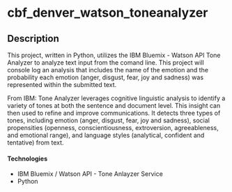 # cbf_denver_watson_toneanalyzer

## Description
This project, written in Python, utilizes the IBM Bluemix - Watson API Tone Analyzer to analyze text input from the comand line.  This project will console log an analysis that includes the name of the emotion and the probability each emotion (anger, disgust, fear, joy and sadness) was represented within the submitted text.

From IBM: Tone Analyzer leverages cognitive linguistic analysis to identify a variety of tones at both the sentence and document level. This insight can then used to refine and improve communications. It detects three types of tones, including emotion (anger, disgust, fear, joy and sadness), social propensities (openness, conscientiousness, extroversion, agreeableness, and emotional range), and language styles (analytical, confident and tentative) from text.

#### Technologies
- IBM Bluemix / Watson API - Tone Anlayzer Service
- Python